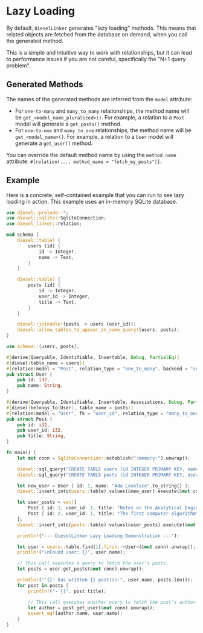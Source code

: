 # Lazy Loading

By default, `DieselLinker` generates "lazy loading" methods. This means that related objects are fetched from the database on demand, when you call the generated method.

This is a simple and intuitive way to work with relationships, but it can lead to performance issues if you are not careful, specifically the "N+1 query problem".

## Generated Methods

The names of the generated methods are inferred from the `model` attribute:

-   For `one-to-many` and `many_to_many` relationships, the method name will be `get_<model_name_pluralized>()`. For example, a relation to a `Post` model will generate a `get_posts()` method.
-   For `one-to-one` and `many_to_one` relationships, the method name will be `get_<model_name>()`. For example, a relation to a `User` model will generate a `get_user()` method.

You can override the default method name by using the `method_name` attribute: `#[relation(..., method_name = "fetch_my_posts")]`.

## Example

Here is a concrete, self-contained example that you can run to see lazy loading in action. This example uses an in-memory SQLite database.

```rust
use diesel::prelude::*;
use diesel::sqlite::SqliteConnection;
use diesel_linker::relation;

mod schema {
    diesel::table! {
        users (id) {
            id -> Integer,
            name -> Text,
        }
    }

    diesel::table! {
        posts (id) {
            id -> Integer,
            user_id -> Integer,
            title -> Text,
        }
    }

    diesel::joinable!(posts -> users (user_id));
    diesel::allow_tables_to_appear_in_same_query!(users, posts);
}

use schema::{users, posts};

#[derive(Queryable, Identifiable, Insertable, Debug, PartialEq)]
#[diesel(table_name = users)]
#[relation(model = "Post", relation_type = "one_to_many", backend = "sqlite")]
pub struct User {
    pub id: i32,
    pub name: String,
}

#[derive(Queryable, Identifiable, Insertable, Associations, Debug, PartialEq)]
#[diesel(belongs_to(User), table_name = posts)]
#[relation(model = "User", fk = "user_id", relation_type = "many_to_one", backend = "sqlite")]
pub struct Post {
    pub id: i32,
    pub user_id: i32,
    pub title: String,
}

fn main() {
    let mut conn = SqliteConnection::establish(":memory:").unwrap();

    diesel::sql_query("CREATE TABLE users (id INTEGER PRIMARY KEY, name TEXT NOT NULL)").execute(&mut conn).unwrap();
    diesel::sql_query("CREATE TABLE posts (id INTEGER PRIMARY KEY, user_id INTEGER NOT NULL, title TEXT NOT NULL)").execute(&mut conn).unwrap();

    let new_user = User { id: 1, name: "Ada Lovelace".to_string() };
    diesel::insert_into(users::table).values(&new_user).execute(&mut conn).unwrap();

    let user_posts = vec![
        Post { id: 1, user_id: 1, title: "Notes on the Analytical Engine".to_string() },
        Post { id: 2, user_id: 1, title: "The first computer algorithm".to_string() },
    ];
    diesel::insert_into(posts::table).values(&user_posts).execute(&mut conn).unwrap();

    println!("--- DieselLinker Lazy Loading Demonstration ---");

    let user = users::table.find(1).first::<User>(&mut conn).unwrap();
    println!("\nFound user: {}", user.name);

    // This call executes a query to fetch the user's posts.
    let posts = user.get_posts(&mut conn).unwrap();

    println!("'{}' has written {} post(s):", user.name, posts.len());
    for post in posts {
        println!("- {}", post.title);

        // This call executes another query to fetch the post's author.
        let author = post.get_user(&mut conn).unwrap();
        assert_eq!(author.name, user.name);
    }
}
```
